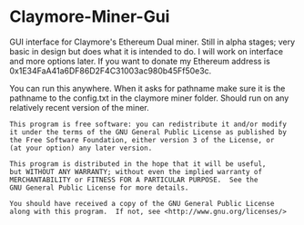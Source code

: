 # Claymore-Miner-Gui
GUI interface for Claymore's Ethereum Dual miner. Still in alpha stages; very basic in design but does what it is intended to do. I will work on interface and more options later. If you want to donate my Ethereum address is 0x1E34FaA41a6DF86D2F4C31003ac980b45Ff50e3c.

You can run this anywhere. When it asks for pathname make sure it is the pathname to the config.txt in the claymore miner folder. Should run on any relatively recent version of the miner.

    This program is free software: you can redistribute it and/or modify
    it under the terms of the GNU General Public License as published by
    the Free Software Foundation, either version 3 of the License, or
    (at your option) any later version.

    This program is distributed in the hope that it will be useful,
    but WITHOUT ANY WARRANTY; without even the implied warranty of
    MERCHANTABILITY or FITNESS FOR A PARTICULAR PURPOSE.  See the
    GNU General Public License for more details.

    You should have received a copy of the GNU General Public License
    along with this program.  If not, see <http://www.gnu.org/licenses/>
